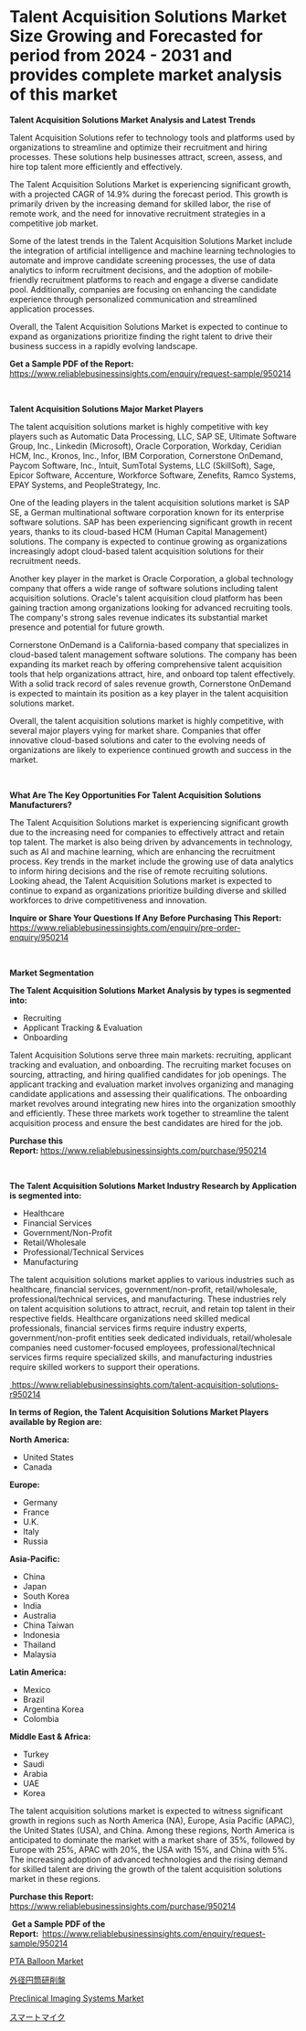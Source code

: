 <p><h1>Talent Acquisition Solutions Market Size Growing and Forecasted for period from 2024 - 2031 and provides complete market analysis of this market</h1></p><p><strong>Talent Acquisition Solutions Market Analysis and Latest Trends</strong></p>
<p><p>Talent Acquisition Solutions refer to technology tools and platforms used by organizations to streamline and optimize their recruitment and hiring processes. These solutions help businesses attract, screen, assess, and hire top talent more efficiently and effectively.</p><p>The Talent Acquisition Solutions Market is experiencing significant growth, with a projected CAGR of 14.9% during the forecast period. This growth is primarily driven by the increasing demand for skilled labor, the rise of remote work, and the need for innovative recruitment strategies in a competitive job market.</p><p>Some of the latest trends in the Talent Acquisition Solutions Market include the integration of artificial intelligence and machine learning technologies to automate and improve candidate screening processes, the use of data analytics to inform recruitment decisions, and the adoption of mobile-friendly recruitment platforms to reach and engage a diverse candidate pool. Additionally, companies are focusing on enhancing the candidate experience through personalized communication and streamlined application processes.</p><p>Overall, the Talent Acquisition Solutions Market is expected to continue to expand as organizations prioritize finding the right talent to drive their business success in a rapidly evolving landscape.</p></p>
<p><strong>Get a Sample PDF of the Report:&nbsp;</strong> <a href="https://www.reliablebusinessinsights.com/enquiry/request-sample/950214">https://www.reliablebusinessinsights.com/enquiry/request-sample/950214</a></p>
<p>&nbsp;</p>
<p><strong>Talent Acquisition Solutions Major Market Players</strong></p>
<p><p>The talent acquisition solutions market is highly competitive with key players such as Automatic Data Processing, LLC, SAP SE, Ultimate Software Group, Inc., Linkedin (Microsoft), Oracle Corporation, Workday, Ceridian HCM, Inc., Kronos, Inc., Infor, IBM Corporation, Cornerstone OnDemand, Paycom Software, Inc., Intuit, SumTotal Systems, LLC (SkillSoft), Sage, Epicor Software, Accenture, Workforce Software, Zenefits, Ramco Systems, EPAY Systems, and PeopleStrategy, Inc.</p><p>One of the leading players in the talent acquisition solutions market is SAP SE, a German multinational software corporation known for its enterprise software solutions. SAP has been experiencing significant growth in recent years, thanks to its cloud-based HCM (Human Capital Management) solutions. The company is expected to continue growing as organizations increasingly adopt cloud-based talent acquisition solutions for their recruitment needs.</p><p>Another key player in the market is Oracle Corporation, a global technology company that offers a wide range of software solutions including talent acquisition solutions. Oracle's talent acquisition cloud platform has been gaining traction among organizations looking for advanced recruiting tools. The company's strong sales revenue indicates its substantial market presence and potential for future growth.</p><p>Cornerstone OnDemand is a California-based company that specializes in cloud-based talent management software solutions. The company has been expanding its market reach by offering comprehensive talent acquisition tools that help organizations attract, hire, and onboard top talent effectively. With a solid track record of sales revenue growth, Cornerstone OnDemand is expected to maintain its position as a key player in the talent acquisition solutions market.</p><p>Overall, the talent acquisition solutions market is highly competitive, with several major players vying for market share. Companies that offer innovative cloud-based solutions and cater to the evolving needs of organizations are likely to experience continued growth and success in the market.</p></p>
<p>&nbsp;</p>
<p><strong>What Are The Key Opportunities For Talent Acquisition Solutions Manufacturers?</strong></p>
<p><p>The Talent Acquisition Solutions market is experiencing significant growth due to the increasing need for companies to effectively attract and retain top talent. The market is also being driven by advancements in technology, such as AI and machine learning, which are enhancing the recruitment process. Key trends in the market include the growing use of data analytics to inform hiring decisions and the rise of remote recruiting solutions. Looking ahead, the Talent Acquisition Solutions market is expected to continue to expand as organizations prioritize building diverse and skilled workforces to drive competitiveness and innovation.</p></p>
<p><strong>Inquire or Share Your Questions If Any Before Purchasing This Report:</strong> <a href="https://www.reliablebusinessinsights.com/enquiry/pre-order-enquiry/950214">https://www.reliablebusinessinsights.com/enquiry/pre-order-enquiry/950214</a></p>
<p>&nbsp;</p>
<p><strong>Market Segmentation</strong></p>
<p><strong>The Talent Acquisition Solutions Market Analysis by types is segmented into:</strong></p>
<p><ul><li>Recruiting</li><li>Applicant Tracking & Evaluation</li><li>Onboarding</li></ul></p>
<p><p>Talent Acquisition Solutions serve three main markets: recruiting, applicant tracking and evaluation, and onboarding. The recruiting market focuses on sourcing, attracting, and hiring qualified candidates for job openings. The applicant tracking and evaluation market involves organizing and managing candidate applications and assessing their qualifications. The onboarding market revolves around integrating new hires into the organization smoothly and efficiently. These three markets work together to streamline the talent acquisition process and ensure the best candidates are hired for the job.</p></p>
<p><strong>Purchase this Report:&nbsp;</strong><a href="https://www.reliablebusinessinsights.com/purchase/950214">https://www.reliablebusinessinsights.com/purchase/950214</a></p>
<p>&nbsp;</p>
<p><strong>The Talent Acquisition Solutions Market Industry Research by Application is segmented into:</strong></p>
<p><ul><li>Healthcare</li><li>Financial Services</li><li>Government/Non-Profit</li><li>Retail/Wholesale</li><li>Professional/Technical Services</li><li>Manufacturing</li></ul></p>
<p><p>The talent acquisition solutions market applies to various industries such as healthcare, financial services, government/non-profit, retail/wholesale, professional/technical services, and manufacturing. These industries rely on talent acquisition solutions to attract, recruit, and retain top talent in their respective fields. Healthcare organizations need skilled medical professionals, financial services firms require industry experts, government/non-profit entities seek dedicated individuals, retail/wholesale companies need customer-focused employees, professional/technical services firms require specialized skills, and manufacturing industries require skilled workers to support their operations.</p></p>
<p><a href="https://www.reliablebusinessinsights.com/talent-acquisition-solutions-r950214">&nbsp;https://www.reliablebusinessinsights.com/talent-acquisition-solutions-r950214</a></p>
<p><strong>In terms of Region, the Talent Acquisition Solutions Market Players available by Region are:</strong></p>
<p>
    <p> <strong> North America: </strong>
        <ul>
            <li>United States</li>
            <li>Canada</li>
        </ul>
        </p> 
    <p> <strong> Europe: </strong>
        <ul>
            <li>Germany</li>
            <li>France</li>
            <li>U.K.</li>
            <li>Italy</li>
            <li>Russia</li>
        </ul>
        </p> 
    <p> <strong> Asia-Pacific: </strong>
        <ul>
            <li>China</li>
            <li>Japan</li>
            <li>South Korea</li>
            <li>India</li>
            <li>Australia</li>
            <li>China Taiwan</li>
            <li>Indonesia</li>
            <li>Thailand</li>
            <li>Malaysia</li>
        </ul>
        </p> 
    <p> <strong> Latin America: </strong>
        <ul>
            <li>Mexico</li>
            <li>Brazil</li>
            <li>Argentina Korea</li>
            <li>Colombia</li>
        </ul>
        </p> 
    <p> <strong> Middle East & Africa: </strong>
        <ul>
            <li>Turkey</li>
            <li>Saudi</li>
            <li>Arabia</li>
            <li>UAE</li>
            <li>Korea</li>
        </ul>
    </p>
    </p>
<p><p>The talent acquisition solutions market is expected to witness significant growth in regions such as North America (NA), Europe, Asia Pacific (APAC), the United States (USA), and China. Among these regions, North America is anticipated to dominate the market with a market share of 35%, followed by Europe with 25%, APAC with 20%, the USA with 15%, and China with 5%. The increasing adoption of advanced technologies and the rising demand for skilled talent are driving the growth of the talent acquisition solutions market in these regions.</p></p>
<p><strong>Purchase this Report: </strong><a href="https://www.reliablebusinessinsights.com/purchase/950214">https://www.reliablebusinessinsights.com/purchase/950214</a></p>
<p>&nbsp;<strong>Get a Sample PDF of the Report:&nbsp;&nbsp;</strong><a href="https://www.reliablebusinessinsights.com/enquiry/request-sample/950214">https://www.reliablebusinessinsights.com/enquiry/request-sample/950214</a></p>
<p><strong></strong></p>
<p><p><a href="https://github.com/Alonsoolds3wq1d81czn8rbol/Market-Research-Report-List-3/blob/main/pta-balloon-market.md">PTA Balloon Market</a></p><p><a href="https://github.com/LizaHeller2023/Market-Research-Report-List-1/blob/main/1956382174602.md">外径円筒研削盤</a></p><p><a href="https://github.com/yemakinde/Market-Research-Report-List-3/blob/main/preclinical-imaging-systems-market.md">Preclinical Imaging Systems Market</a></p><p><a href="https://github.com/deonnorth8/Market-Research-Report-List-2/blob/main/2069719174601.md">スマートマイク</a></p></p>